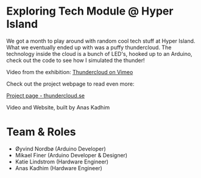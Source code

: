 # Exploring Tech Module @ Hyper Island

We got a month to play around with random cool tech stuff at Hyper Island. What we eventually ended up with was a puffy thundercloud. The technology inside the cloud is a bunch of LED's, hooked up to an Arduino, check out the code to see how I simulated the thunder!

Video from the exhibition:
[Thundercloud on Vimeo](https://vimeo.com/110234422)

Check out the project webpage to read even more:

[Project page - thundercloud.se](http://thundercloud.se)

Video and Website, built by Anas Kadhim

# Team & Roles
- Øyvind Nordbø (Arduino Developer)
- Mikael Finer  (Arduino Developer & Designer)
- Katie Lindstrom (Hardware Engineer)
- Anas Kadhim (Hardware Engineer)

